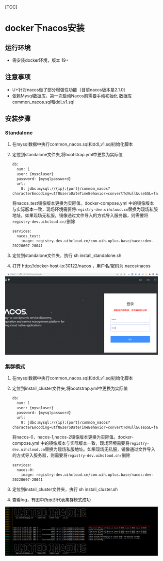 [TOC]



# docker下nacos安装

## 运行环境

- 需安装docker环境，版本 19+

## 注意事项

- U+针对nacos做了部分增强性功能（目前nacos版本是2.1.0）
- 依赖Mysql数据库，第一次启动Nacos前需要手动初始化 数据库common_nacos.sql和ddl_v1.sql

## 安装步骤

### Standalone

1. 在mysql数据中执行common_nacos.sql和ddl_v1.sql初始化脚本

2. 定位到standalone文件夹,将bootstrap.yml中更换为实际值

   ```
   db:
     num: 1
     user: {mysqluser}
     password: {mysqlpassword}
     url:
       0: jdbc:mysql://{ip}:{port}/common_nacos?characterEncoding=utf8&zeroDateTimeBehavior=convertToNull&useSSL=false&useJDBCCompliantTimezoneShift=true&useLegacyDatetimeCode=false&serverTimezone=GMT%2B8&nullCatalogMeansCurrent=true&allowPublicKeyRetrieval=true
   
   ```

   将nacos_test镜像版本更换为实际值。docker-compose.yml 中的镜像版本与实际版本一致，现场环境需要将`registry-dev.uihcloud.cn`替换为现场私服地址。如果现场无私服，镜像通过文件导入的方式导入服务器，则需要将`registry-dev.uihcloud.cn/`删除

   ```
   services:
     nacos_test:
       image: registry-dev.uihcloud.cn/com.uih.uplus.base/nacos:dev-20220607-20041
   ```

   

3. 定位到standalone文件夹，执行 sh install_standalone.sh

4. 打开 http://docker-host-ip:30122/nacos ，用户名/密码为 nacos/nacos

![image-20221101120201926](install.assets/image-20221101120201926.png)

### 集群模式

1. 在mysql数据中执行common_nacos.sql和ddl_v1.sql初始化脚本

2. 定位到install_cluster文件夹,将bootstrap.yml中更换为实际值

   ```
   db:
     num: 1
     user: {mysqluser}
     password: {mysqlpassword}
     url:
       0: jdbc:mysql://{ip}:{port}/common_nacos?characterEncoding=utf8&zeroDateTimeBehavior=convertToNull&useSSL=false&useJDBCCompliantTimezoneShift=true&useLegacyDatetimeCode=false&serverTimezone=GMT%2B8&nullCatalogMeansCurrent=true&allowPublicKeyRetrieval=true
   
   ```

   将nacos-0，nacos-1,nacos-2镜像版本更换为实际值。docker-compose.yml 中的镜像版本与实际版本一致，现场环境需要将`registry-dev.uihcloud.cn`替换为现场私服地址。如果现场无私服，镜像通过文件导入的方式导入服务器，则需要将`registry-dev.uihcloud.cn/`删除

   ```
   services:
     nacos-0:
       image: registry-dev.uihcloud.cn/com.uih.uplus.base/nacos:dev-20220607-20041
   ```

   

3. 定位到install_cluster文件夹，执行 sh install_cluster.sh

4. 查看log，有图中所示即代表集群模式成功

![image-20221101115940026](install.assets/image-20221101115940026.png)




